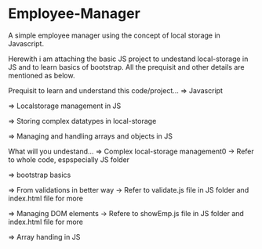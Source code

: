 # Employee-Manager
A simple employee manager using the concept of local storage in Javascript.

Herewith i am attaching the basic JS project to undestand local-storage in JS and to learn basics of bootstrap.
All the prequisit and other details are mentioned as below.

Prequisit to learn and understand this code/project...
  => Javascript
  
  => Localstorage management in JS
  
  => Storing complex datatypes in local-storage
  
  => Managing and handling arrays and objects in JS
  
  

What will you undestand...
  =>  Complex local-storage management0
    -> Refer to whole code, espspecially JS folder
    
  => bootstrap basics
  
  => From validations in better way
    -> Refer to validate.js file in JS folder and index.html file for more
    
  => Managing DOM elements
    -> Refere to showEmp.js file in JS folder and index.html file for more
    
  => Array handing in JS
